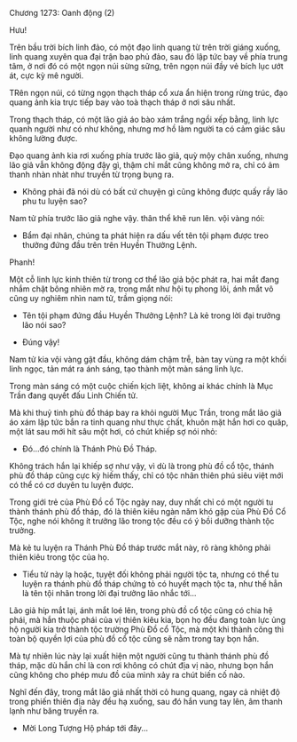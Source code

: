 




Chương 1273: Oanh động (2)


Hưu!

Trên bầu trời bích linh đảo, có một đạo linh quang từ trên trời giáng xuống, linh quang xuyên qua đại trận bao phủ đảo, sau đó lập tức bay về phía trung tâm, ở nơi đó có một ngọn núi sừng sững, trên ngọn núi đầy vẻ bích lục ướt át, cực kỳ mê người.

TRên ngọn núi, có từng ngọn thạch tháp cổ xưa ẩn hiện trong rừng trúc, đạo quang ảnh kia trực tiếp bay vào toà thạch tháp ở nơi sâu nhất.

Trong thạch tháp, có một lão giả áo bào xám trắng ngồi xếp bằng, linh lực quanh người như có như không, nhưng mơ hồ làm người ta có cảm giác sâu không lường được.

Đạo quang ảnh kia rơi xuống phía trước lão giả, quỳ mộy chân xuống, nhưng lão giả vẫn không động đậy gì, thậm chỉ mắt cũng không mở ra, chỉ có ảm thanh nhàn nhàt như truyền từ trọng bụng ra.

- Không phải đã nói dù có bất cứ chuyện gì cũng không được quấy rầy lão phu tu luyện sao?

Nam tử phía trước lão giả nghe vậy. thân thể khẽ run lên. vội vàng nói:

- Bẩm đại nhân, chúng ta phát hiện ra dấu vết tên tội phạm được treo thưởng đứng đầu trên trên Huyền Thưởng Lệnh.

Phanh!

Một cỗ linh lực kinh thiên từ trong cơ thể lão giả bộc phát ra, hai mắt đang nhắm chặt bông nhiên mờ ra, trong mắt như hội tụ phong lôi, ánh mắt vô cũng uy nghiêm nhìn nam tử, trầm giọng nói:

- Tên tội phạm đứng đầu Huyền Thưởng Lệnh? Là kẻ trong lời đại trưởng lão nói sao?

- Đúng vậy!

Nam tử kia vội vàng gật đầu, không dám chậm trễ, bàn tay vùng ra một khối linh ngọc, tản mát ra ánh sáng, tạo thành một màn sáng linh lực.

Trong màn sáng có một cuộc chiến kịch liệt, không ai khác chính là Mục Trần đang quyết đấu Linh Chiến tử.

Mà khi thuỷ tinh phù đồ tháp bay ra khỏi người Mục Trần, trong mắt lão giả áo xám lập tức bắn ra tinh quang như thực chất, khuôn mặt hắn hơi co quăp, một lát sau mới hít sâu một hơi, có chút khiếp sợ nói nhỏ:

- Đó...đó chính là Thánh Phù Đồ Tháp.

Không trách hắn lại khiếp sợ như vậy, vì dù là trong phù đồ cổ tộc, thánh phù đồ tháp cũng cực kỳ hiếm thấy, chỉ có tộc nhân thiên phú siêu việt mới có thể có cơ duyên tu luyện được.

Trong giới trẻ của Phù Đồ cổ Tộc ngày nay, duy nhất chỉ có một người tu thành thánh phù đồ tháp, đó là thiên kiêu ngàn năm khó gặp của Phù Đồ Cổ Tộc, nghe nói không ít trưởng lão trong tộc đều có ý bồi dưỡng thành tộc trưởng.

Mà kẻ tu luyện ra Thánh Phù Đồ tháp trước mắt này, rõ ràng không phải thiên kiêu trong tộc của họ.

- Tiểu tử này lạ hoặc, tuyệt đối không phải người tộc ta, nhưng có thể tu luyện ra thánh phù đồ tháp chứng tỏ có huyết mạch tộc ta, như thế hẳn là tên tội nhân trong lời đại trưởng lão nhắc tới...

Lão giả híp mắt lại, ánh mắt loé lên, trong phù đồ cổ tộc cũng có chia hệ phái, mà hắn thuộc phái của vị thiên kiêu kia, bọn họ đều đang toàn lực ủng hộ người kia trở thành tộc trường Phù Đồ cổ Tộc, mà một khi thành công thì toàn bộ quyền lợi của phù đồ cổ tộc cũng sẽ nằm trong tay bọn hắn.

Mà tự nhiên lúc này lại xuất hiện một người cũng tu thành thánh phù đồ tháp, mặc dù hắn chỉ là con rơi không có chút địa vị nào, nhưng bọn hắn cũng không cho phép mưu đồ của mình xảy ra chút biến cố nào.

Nghĩ đến đây, trong mắt lão giả nhất thời cỏ hung quang, ngay cả nhiệt độ trong phiến thiên địa này đều hạ xuống, sau đó hắn vung tay lên, âm thanh lạnh như băng truyền ra.

- Mời Long Tượng Hộ pháp tới đây...




